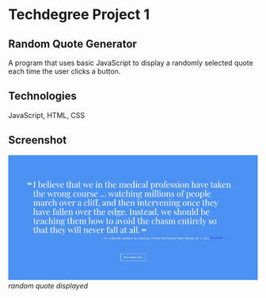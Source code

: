 # Techdegree Project 1 

## Random Quote Generator
A program that uses basic JavaScript to display a randomly selected quote each time the user clicks a button.

## Technologies 
JavaScript, HTML, CSS

## Screenshot
![image](https://raw.githubusercontent.com/onesoftwareengineer/techdegree-project-1/master/screenshot1.JPG)
*random quote displayed*
